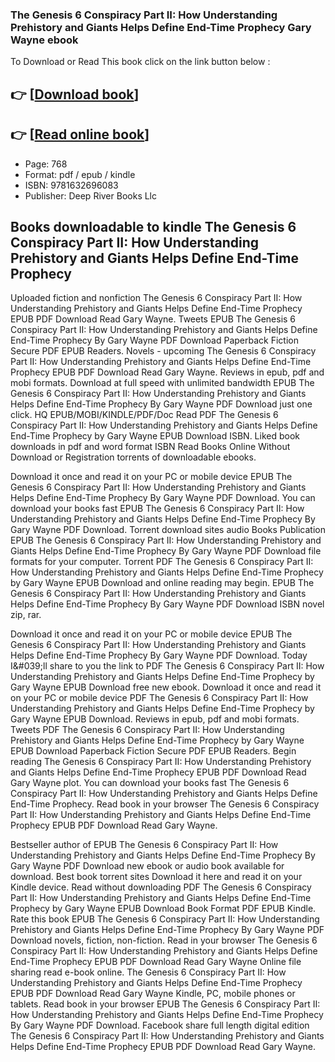 ### The Genesis 6 Conspiracy Part II: How Understanding Prehistory and Giants Helps Define End-Time Prophecy Gary Wayne ebook

To Download or Read This book click on the link button below :

## 👉  [**[Download book](http://ebooksharez.info/download.php?group=book&from=github.com&id=702737&lnk=1064 "Download book")**]

## 👉  [**[Read online book](http://ebooksharez.info/download.php?group=book&from=github.com&id=702737&lnk=1064 "Read online book")**]


* Page: 768
* Format: pdf / epub / kindle
* ISBN: 9781632696083
* Publisher: Deep River Books Llc



## Books downloadable to kindle The Genesis 6 Conspiracy Part II: How Understanding Prehistory and Giants Helps Define End-Time Prophecy


Uploaded fiction and nonfiction The Genesis 6 Conspiracy Part II: How Understanding Prehistory and Giants Helps Define End-Time Prophecy EPUB PDF Download Read Gary Wayne. Tweets EPUB The Genesis 6 Conspiracy Part II: How Understanding Prehistory and Giants Helps Define End-Time Prophecy By Gary Wayne PDF Download Paperback Fiction Secure PDF EPUB Readers. Novels - upcoming The Genesis 6 Conspiracy Part II: How Understanding Prehistory and Giants Helps Define End-Time Prophecy EPUB PDF Download Read Gary Wayne. Reviews in epub, pdf and mobi formats. Download at full speed with unlimited bandwidth EPUB The Genesis 6 Conspiracy Part II: How Understanding Prehistory and Giants Helps Define End-Time Prophecy By Gary Wayne PDF Download just one click. HQ EPUB/MOBI/KINDLE/PDF/Doc Read PDF The Genesis 6 Conspiracy Part II: How Understanding Prehistory and Giants Helps Define End-Time Prophecy by Gary Wayne EPUB Download ISBN. Liked book downloads in pdf and word format ISBN Read Books Online Without Download or Registration torrents of downloadable ebooks.

Download it once and read it on your PC or mobile device EPUB The Genesis 6 Conspiracy Part II: How Understanding Prehistory and Giants Helps Define End-Time Prophecy By Gary Wayne PDF Download. You can download your books fast EPUB The Genesis 6 Conspiracy Part II: How Understanding Prehistory and Giants Helps Define End-Time Prophecy By Gary Wayne PDF Download. Torrent download sites audio Books Publication EPUB The Genesis 6 Conspiracy Part II: How Understanding Prehistory and Giants Helps Define End-Time Prophecy By Gary Wayne PDF Download file formats for your computer. Torrent PDF The Genesis 6 Conspiracy Part II: How Understanding Prehistory and Giants Helps Define End-Time Prophecy by Gary Wayne EPUB Download and online reading may begin. EPUB The Genesis 6 Conspiracy Part II: How Understanding Prehistory and Giants Helps Define End-Time Prophecy By Gary Wayne PDF Download ISBN novel zip, rar.

Download it once and read it on your PC or mobile device EPUB The Genesis 6 Conspiracy Part II: How Understanding Prehistory and Giants Helps Define End-Time Prophecy By Gary Wayne PDF Download. Today I&amp;#039;ll share to you the link to PDF The Genesis 6 Conspiracy Part II: How Understanding Prehistory and Giants Helps Define End-Time Prophecy by Gary Wayne EPUB Download free new ebook. Download it once and read it on your PC or mobile device PDF The Genesis 6 Conspiracy Part II: How Understanding Prehistory and Giants Helps Define End-Time Prophecy by Gary Wayne EPUB Download. Reviews in epub, pdf and mobi formats. Tweets PDF The Genesis 6 Conspiracy Part II: How Understanding Prehistory and Giants Helps Define End-Time Prophecy by Gary Wayne EPUB Download Paperback Fiction Secure PDF EPUB Readers. Begin reading The Genesis 6 Conspiracy Part II: How Understanding Prehistory and Giants Helps Define End-Time Prophecy EPUB PDF Download Read Gary Wayne plot. You can download your books fast The Genesis 6 Conspiracy Part II: How Understanding Prehistory and Giants Helps Define End-Time Prophecy. Read book in your browser The Genesis 6 Conspiracy Part II: How Understanding Prehistory and Giants Helps Define End-Time Prophecy EPUB PDF Download Read Gary Wayne.

Bestseller author of EPUB The Genesis 6 Conspiracy Part II: How Understanding Prehistory and Giants Helps Define End-Time Prophecy By Gary Wayne PDF Download new ebook or audio book available for download. Best book torrent sites Download it here and read it on your Kindle device. Read without downloading PDF The Genesis 6 Conspiracy Part II: How Understanding Prehistory and Giants Helps Define End-Time Prophecy by Gary Wayne EPUB Download Book Format PDF EPUB Kindle. Rate this book EPUB The Genesis 6 Conspiracy Part II: How Understanding Prehistory and Giants Helps Define End-Time Prophecy By Gary Wayne PDF Download novels, fiction, non-fiction. Read in your browser The Genesis 6 Conspiracy Part II: How Understanding Prehistory and Giants Helps Define End-Time Prophecy EPUB PDF Download Read Gary Wayne Online file sharing read e-book online. The Genesis 6 Conspiracy Part II: How Understanding Prehistory and Giants Helps Define End-Time Prophecy EPUB PDF Download Read Gary Wayne Kindle, PC, mobile phones or tablets. Read book in your browser EPUB The Genesis 6 Conspiracy Part II: How Understanding Prehistory and Giants Helps Define End-Time Prophecy By Gary Wayne PDF Download. Facebook share full length digital edition The Genesis 6 Conspiracy Part II: How Understanding Prehistory and Giants Helps Define End-Time Prophecy EPUB PDF Download Read Gary Wayne.





